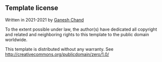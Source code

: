 Template license
----------------
Written in 2021-2021 by [Ganesh Chand](https://www.linkedin.com/in/chandganesh/)

To the extent possible under law, the author(s) have dedicated all copyright and related and neighboring rights to this template to the public domain worldwide.

This template is distributed without any warranty. See <http://creativecommons.org/publicdomain/zero/1.0/>
